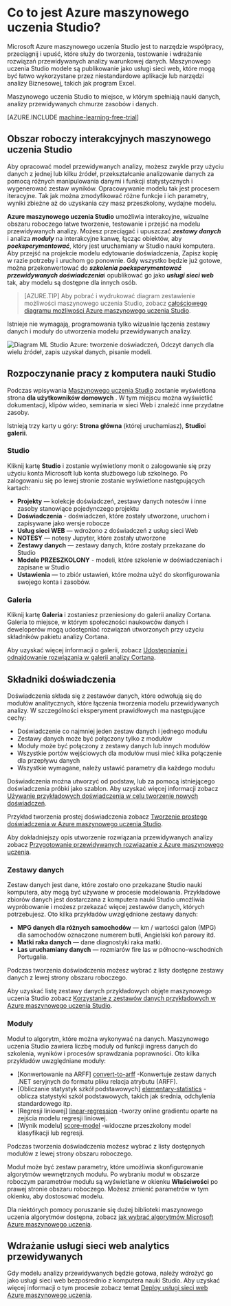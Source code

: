 <properties 
    pageTitle="Co to jest Azure maszynowego uczenia Studio? | Microsoft Azure"
    description="Omówienie Azure ML Studio narzędzia przeciągania i upuszczania szybkiego tworzenia modeli z biblioteki gotowych do użycia algorytmów i modułów."
    keywords="Azure maszynowego uczenia, azure ml ml studio"
    services="machine-learning"
    documentationCenter=""
    authors="garyericson"
    manager="jhubbard"
    editor="cgronlun"/>

<tags
    ms.service="machine-learning"
    ms.workload="data-services"
    ms.tgt_pltfrm="na"
    ms.devlang="na"
    ms.topic="get-started-article"
    ms.date="09/09/2016"
    ms.author="garye"/>

# <a name="what-is-azure-machine-learning-studio"></a>Co to jest Azure maszynowego uczenia Studio?

Microsoft Azure maszynowego uczenia Studio jest to narzędzie współpracy, przeciągnij i upuść, które służy do tworzenia, testowanie i wdrażanie rozwiązań przewidywanych analizy warunkowej danych. Maszynowego uczenia Studio modele są publikowanie jako usługi sieci web, które mogą być łatwo wykorzystane przez niestandardowe aplikacje lub narzędzi analizy Biznesowej, takich jak program Excel.

Maszynowego uczenia Studio to miejsce, w którym spełniają nauki danych, analizy przewidywanych chmurze zasobów i danych.

[AZURE.INCLUDE [machine-learning-free-trial](../../includes/machine-learning-free-trial.md)]

## <a name="the-machine-learning-studio-interactive-workspace"></a>Obszar roboczy interakcyjnych maszynowego uczenia Studio

Aby opracować model przewidywanych analizy, możesz zwykle przy użyciu danych z jednej lub kilku źródeł, przekształcanie analizowanie danych za pomocą różnych manipulowania danymi i funkcji statystycznych i wygenerować zestaw wyników. Opracowywanie modelu tak jest procesem iteracyjne. Tak jak można zmodyfikować różne funkcje i ich parametry, wyniki zbieżne aż do uzyskania czy masz przeszkolony, wydajne modelu.

**Azure maszynowego uczenia Studio** umożliwia interakcyjne, wizualne obszaru roboczego łatwe tworzenie, testowanie i przejść na modelu przewidywanych analizy. Możesz przeciągać i upuszczać ***zestawy danych*** i analiza ***moduły*** na interakcyjne kanwę, łącząc obiektów, aby ***poeksperymentować***, który jest uruchamiany w Studio nauki komputera. Aby przejść na projekcie modelu edytowanie doświadczenia, Zapisz kopię w razie potrzeby i uruchom go ponownie. Gdy wszystko będzie już gotowe, można przekonwertować do ***szkolenia poeksperymentować*** ***przewidywanych doświadczenia***i opublikować go jako ***usługi sieci web*** tak, aby modelu są dostępne dla innych osób.

>[AZURE.TIP] Aby pobrać i wydrukować diagram zestawienie możliwości maszynowego uczenia Studio, zobacz [całościowego diagramu możliwości Azure maszynowego uczenia Studio](machine-learning-studio-overview-diagram.md).

Istnieje nie wymagają, programowania tylko wizualnie łączenia zestawy danych i moduły do utworzenia modelu przewidywanych analizy.

![Diagram ML Studio Azure: tworzenie doświadczeń, Odczyt danych dla wielu źródeł, zapis uzyskał danych, pisanie modeli.][ml-studio-overview]

## <a name="get-started-with-machine-learning-studio"></a>Rozpoczynanie pracy z komputera nauki Studio

Podczas wpisywania [Maszynowego uczenia Studio](https://studio.azureml.net) zostanie wyświetlona strona **dla użytkowników domowych** . W tym miejscu można wyświetlić dokumentacji, klipów wideo, seminaria w sieci Web i znaleźć inne przydatne zasoby.

Istnieją trzy karty u góry: **Strona główna** (której uruchamiasz), **Studio**i **galerii**.

### <a name="studio"></a>Studio

Kliknij kartę **Studio** i zostanie wyświetlony monit o zalogowanie się przy użyciu konta Microsoft lub konta służbowego lub szkolnego. Po zalogowaniu się po lewej stronie zostanie wyświetlone następujących kartach:

- **Projekty** — kolekcje doświadczeń, zestawy danych notesów i inne zasoby stanowiące pojedynczego projektu
- **Doświadczenia** - doświadczeń, które zostały utworzone, uruchom i zapisywane jako wersje robocze
- **Usług sieci WEB** — wdrożono z doświadczeń z usług sieci Web
- **NOTESY** — notesy Jupyter, które zostały utworzone
- **Zestawy danych** — zestawy danych, które zostały przekazane do Studio
- **Modele PRZESZKOLONY** - modeli, które szkolenie w doświadczeniach i zapisane w Studio
- **Ustawienia** — to zbiór ustawień, które można użyć do skonfigurowania swojego konta i zasobów.

### <a name="gallery"></a>Galeria

Kliknij kartę **Galeria** i zostaniesz przeniesiony do galerii analizy Cortana. Galeria to miejsce, w którym społeczności naukowców danych i deweloperów mogą udostępniać rozwiązań utworzonych przy użyciu składników pakietu analizy Cortana.

Aby uzyskać więcej informacji o galerii, zobacz [Udostępnianie i odnajdowanie rozwiązania w galerii analizy Cortana](machine-learning-gallery-how-to-use-contribute-publish.md).

## <a name="components-of-an-experiment"></a>Składniki doświadczenia

Doświadczenia składa się z zestawów danych, które odwołują się do modułów analitycznych, które łączenia tworzenia modelu przewidywanych analizy. W szczególności eksperyment prawidłowych ma następujące cechy:

- Doświadczenie co najmniej jeden zestaw danych i jednego modułu
- Zestawy danych może być połączony tylko z modułów
- Moduły może być połączony z zestawy danych lub innych modułów
- Wszystkie portów wejściowych dla modułów musi mieć kilka połączenie dla przepływu danych
- Wszystkie wymagane, należy ustawić parametry dla każdego modułu

Doświadczenia można utworzyć od podstaw, lub za pomocą istniejącego doświadczenia próbki jako szablon. Aby uzyskać więcej informacji zobacz [Używanie przykładowych doświadczenia w celu tworzenie nowych doświadczeń](machine-learning-sample-experiments.md).

Przykład tworzenia prostej doświadczenia zobacz [Tworzenie prostego doświadczenia w Azure maszynowego uczenia Studio](machine-learning-create-experiment.md).

Aby dokładniejszy opis utworzenie rozwiązania przewidywanych analizy zobacz [Przygotowanie przewidywanych rozwiązanie z Azure maszynowego uczenia](machine-learning-walkthrough-develop-predictive-solution.md).

### <a name="datasets"></a>Zestawy danych

Zestaw danych jest dane, które zostało ono przekazane Studio nauki komputera, aby mogą być używane w procesie modelowania. Przykładowe zbiorów danych jest dostarczana z komputera nauki Studio umożliwia wypróbowanie i możesz przekazać więcej zestawów danych, których potrzebujesz. Oto kilka przykładów uwzględnione zestawy danych:

- **MPG danych dla różnych samochodów** — km / wartości galon (MPG) dla samochodów oznaczone numerem butli, Angielski koń parowy itd.
- **Matki raka danych** — dane diagnostyki raka matki.
- **Las uruchamiany danych** — rozmiarów fire las w północno-wschodnich Portugalia.

Podczas tworzenia doświadczenia możesz wybrać z listy dostępne zestawy danych z lewej strony obszaru roboczego.

Aby uzyskać listę zestawy danych przykładowych objęte maszynowego uczenia Studio zobacz [Korzystanie z zestawów danych przykładowych w Azure maszynowego uczenia Studio](machine-learning-use-sample-datasets.md).

### <a name="modules"></a>Moduły

Moduł to algorytm, które można wykonywać na danych. Maszynowego uczenia Studio zawiera liczbę moduły od funkcji ingress danych do szkolenia, wyników i procesów sprawdzania poprawności. Oto kilka przykładów uwzględniane moduły:

- [Konwertowanie na ARFF] [ convert-to-arff] -Konwertuje zestaw danych .NET seryjnych do formatu pliku relacja atrybutu (ARFF).
- [Obliczanie statystyk szkół podstawowych] [ elementary-statistics] -oblicza statystyki szkół podstawowych, takich jak średnia, odchylenia standardowego itp.
- [Regresji liniowej] [ linear-regression] -tworzy online gradientu oparte na zejścia modelu regresji liniowej.
- [Wynik modelu] [ score-model] -widoczne przeszkolony model klasyfikacji lub regresji.

Podczas tworzenia doświadczenia możesz wybrać z listy dostępnych modułów z lewej strony obszaru roboczego.  

Moduł może być zestaw parametry, które umożliwia skonfigurowanie algorytmów wewnętrznych modułu. Po wybraniu moduł w obszarze roboczym parametrów modułu są wyświetlane w okienku **Właściwości** po prawej stronie obszaru roboczego. Możesz zmienić parametrów w tym okienku, aby dostosować modelu.

Dla niektórych pomocy poruszanie się dużej biblioteki maszynowego uczenia algorytmów dostępna, zobacz [jak wybrać algorytmów Microsoft Azure maszynowego uczenia](machine-learning-algorithm-choice.md).

## <a name="deploying-a-predictive-analytics-web-service"></a>Wdrażanie usługi sieci web analytics przewidywanych

Gdy modelu analizy przewidywanych będzie gotowa, należy wdrożyć go jako usługi sieci web bezpośrednio z komputera nauki Studio. Aby uzyskać więcej informacji o tym procesie zobacz temat [Deploy usługi sieci web Azure maszynowego uczenia](machine-learning-publish-a-machine-learning-web-service.md).

[ml-studio-overview]:./media/machine-learning-what-is-ml-studio/azure-ml-studio-diagram.jpg

<!-- Module References -->
[convert-to-arff]: https://msdn.microsoft.com/library/azure/62d2cece-d832-4a7a-a0bd-f01f03af0960/
[elementary-statistics]: https://msdn.microsoft.com/library/azure/3086b8d4-c895-45ba-8aa9-34f0c944d4d3/
[linear-regression]: https://msdn.microsoft.com/library/azure/31960a6f-789b-4cf7-88d6-2e1152c0bd1a/
[score-model]: https://msdn.microsoft.com/library/azure/401b4f92-e724-4d5a-be81-d5b0ff9bdb33/
